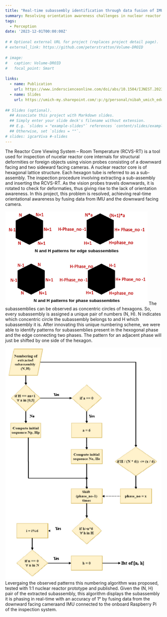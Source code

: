 ```yaml
---
title: "Real-time subassembly identification through data fusion of IMU and camera for an nuclear reactor core inspection system"
summary: Resolving orientation awareness challenges in nuclear reactor core inspections through an innovative numbering scheme and data fusion of IMU and camera.
tags:
  - Perception
date: '2023-12-01T00:00:00Z'

# # Optional external URL for project (replaces project detail page).
# external_link: https://github.com/peterstratton/Volume-DROID

# image:
#   caption: Volume-DROID
#   focal_point: Smart

links:
  - name: Publication
    url: https://www.inderscienceonline.com/doi/abs/10.1504/IJNEST.2023.132651
  - name: Slides
    url: https://umich-my.sharepoint.com/:p:/g/personal/nibah_umich_edu/EZCsTqYZsxBGjAFp5k5WuEUB5N0gOSpENNT0QiZMe_sQvA?e=h7O5dI

## Slides (optional).
  ## Associate this project with Markdown slides.
  ## Simply enter your slide deck's filename without extension.
  ## E.g. `slides = "example-slides"` references `content/slides/example-slides.md`.
  ## Otherwise, set `slides = ""`.
# slides: igcarViva #-slides
---
```


The Reactor Core Viewing System – Room Temperature (RCVS-RT) is a tool used for inspection of nucelar reactor core internals for structural deformities or foreign objects using vision probes consisting of a downward facing and two sideward facing cameras. A nuclear reactor core is of hexagonal lattice structure. Each hexagon tube is referred to as a sub-assembly. The inspection procedure involving extracting a sub-assembly and inserting the RCVS-RT. As the vision probes travels downwards, it is rotated to check for deformaties, thus giving rise to the lack of orientation awareness. In this project, this problem is resolved, achieving real-time orientational awareness by fusing data from IMU and the downward facing camera.

![screen render text](phaseEdgePattern.png)
The subassemblies can be observed as concentric circles of hexagons. So, every subassembly is assigned a unique pair of numbers (N, H). N indicates which concentric circle the subassembly belongs to and H which subassembly it is. After innovating this unique numbering scheme, we were able to identify patterns for subassemblies present in the hexogonal phase and the edge connecting two phases. The pattern for an adjacent phase will just be shifted by one side of the hexagon.

![screen render text](numberingAlgo.png "Numbering Algorithm")
Levergaing the observed patterns this numbering algorithm was proposed, tested with 1:1 nuclear reactor prototype and published. Given the (N, H) pair of the extracted subassembly, this algorithm displays the subassembly it is phasing in real-time with an accuracy of 1° by fusing data from the downward facing cameraand IMU connected to the onboard Raspberry Pi of the inspection system. 
